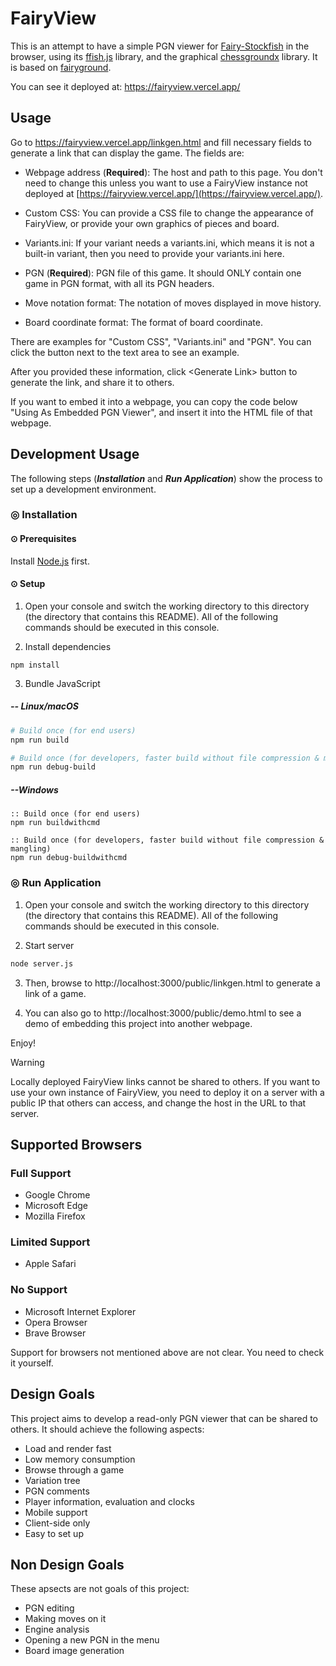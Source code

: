 ﻿# FairyView
This is an attempt to have a simple PGN viewer for [Fairy-Stockfish](https://github.com/ianfab/Fairy-Stockfish) in the browser, using its [ffish.js](https://www.npmjs.com/package/ffish-es6) library, and the graphical [chessgroundx](https://github.com/gbtami/chessgroundx) library. It is based on [fairyground](https://github.com/ianfab/fairyground).

You can see it deployed at: https://fairyview.vercel.app/

## Usage

Go to https://fairyview.vercel.app/linkgen.html and fill necessary fields to generate a link that can display the game. The fields are:

- Webpage address (**Required**): The host and path to this page. You don't need to change this unless you want to use a FairyView instance not deployed at [https://fairyview.vercel.app/](https://fairyview.vercel.app/).

- Custom CSS: You can provide a CSS file to change the appearance of FairyView, or provide your own graphics of pieces and board.

- Variants.ini: If your variant needs a variants.ini, which means it is not a built-in variant, then you need to provide your variants.ini here.

- PGN (**Required**): PGN file of this game. It should ONLY contain one game in PGN format, with all its PGN headers.

- Move notation format: The notation of moves displayed in move history.

- Board coordinate format: The format of board coordinate.

There are examples for "Custom CSS", "Variants.ini" and "PGN". You can click the button next to the text area to see an example.

After you provided these information, click \<Generate Link\> button to generate the link, and share it to others.

If you want to embed it into a webpage, you can copy the code below "Using As Embedded PGN Viewer", and insert it into the HTML file of that webpage.

## Development Usage

The following steps (_**Installation**_ and _**Run Application**_) show the process to set up a development environment.

### ◎ Installation

#### ⊙ Prerequisites

Install [Node.js](https://nodejs.org/en/download) first.

#### ⊙ Setup

1. Open your console and switch the working directory to this directory (the directory that contains this README). All of the following commands should be executed in this console.

2. Install dependencies

```
npm install
```

3. Bundle JavaScript

##### -- Linux/macOS

```bash
# Build once (for end users)
npm run build

# Build once (for developers, faster build without file compression & mangling)
npm run debug-build
```

##### --Windows

```batch
:: Build once (for end users)
npm run buildwithcmd

:: Build once (for developers, faster build without file compression & mangling)
npm run debug-buildwithcmd
```

### ◎ Run Application

1. Open your console and switch the working directory to this directory (the directory that contains this README). All of the following commands should be executed in this console.

2. Start server

```bash
node server.js
```

3. Then, browse to http://localhost:3000/public/linkgen.html to generate a link of a game.

4. You can also go to http://localhost:3000/public/demo.html to see a demo of embedding this project into another webpage.

Enjoy!

> [!WARNING]
> Locally deployed FairyView links cannot be shared to others.
> If you want to use your own instance of FairyView, you need to deploy it on a server with a public IP that others can access, and change the host in the URL to that server.

## Supported Browsers

### Full Support

- Google Chrome
- Microsoft Edge
- Mozilla Firefox

### Limited Support

- Apple Safari

### No Support

- Microsoft Internet Explorer
- Opera Browser
- Brave Browser

Support for browsers not mentioned above are not clear. You need to check it yourself.

## Design Goals

This project aims to develop a read-only PGN viewer that can be shared to others. It should achieve the following aspects:

- Load and render fast
- Low memory consumption
- Browse through a game
- Variation tree
- PGN comments
- Player information, evaluation and clocks
- Mobile support
- Client-side only
- Easy to set up

## Non Design Goals

These apsects are not goals of this project:

- PGN editing
- Making moves on it
- Engine analysis
- Opening a new PGN in the menu
- Board image generation
